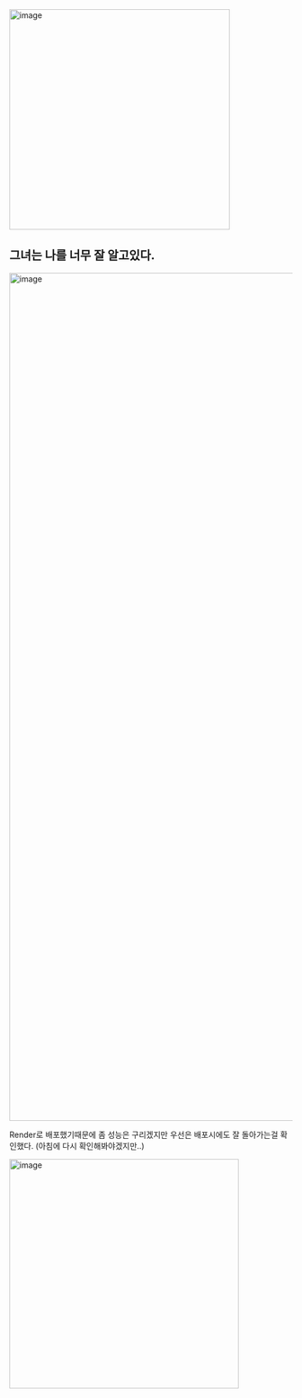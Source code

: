 <img width="392" alt="image" src="https://github.com/user-attachments/assets/57cee0b5-e115-478f-8b28-1d498845df90" />

## 그녀는 나를 너무 잘 알고있다.

<img width="1508" alt="image" src="https://github.com/user-attachments/assets/415f57bd-c219-4e03-a022-848121162c28" />

Render로 배포했기때문에 좀 성능은 구리겠지만 우선은 배포시에도 잘 돌아가는걸 확인했다.
(아침에 다시 확인해봐야겠지만..)

<img width="408" alt="image" src="https://github.com/user-attachments/assets/b1ab12b2-36ae-479e-9ac0-86b4ddb26555" />

